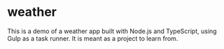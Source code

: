 # weather
This is a demo of a weather app built with Node.js and TypeScript, using Gulp as a task runner. It is meant as a project to learn from.
